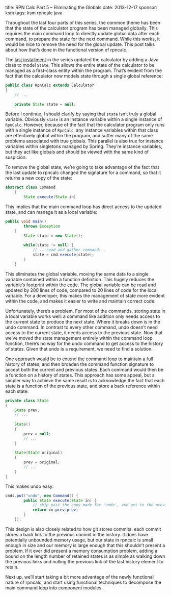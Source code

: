 title: RPN Calc Part 5 – Eliminating the Globals
date: 2013-12-17
sponsor: ksm
tags: ksm rpncalc java

Throughout the last four parts of this series, the common theme has
been that the state of the calculator program has been managed
globally. This requires the main command loop to directly update
global data after each command, to prepare the state for the next
command. While this works, it would be nice to remove the need for the
global update. This post talks about how that’s done in the functional
version of rpncalc.

The [last installment](/ksm/rpncalc_04) in the series updated the
calculator by adding a Java class to model `State`. This allows the
entire state of the calculator to be managed as a first-class entity
within the program. That’s evident from the fact that the calculator
now models state through a single global reference:

```java
public class RpnCalc extends Calculator
{
    // ...
 
    private State state = null;
```

Before I continue, I should clarify by saying that `state` isn’t truly a
global variable. Obviously `state` is an instance variable within a
single instance of `RpnCalc`. However, because of the fact that the
calculator program only runs with a single instance of `RpnCalc`, any
instance variables within that class are effectively global within the
program, and suffer many of the same problems associated with true
globals. This parallel is also true for instance variables within
singletons managed by Spring. They’re instance variables, but they act
like globals and should be viewed with the same kind of suspicion.

To remove the global state, we’re going to take advantage of the fact
that the last update to rpncalc changed the signature for a command,
so that it returns a new copy of the state:

```java
abstract class Command
    {
        State execute(State in)
```

This implies that the main command loop has direct access to the
updated state, and can manage it as a local variable:

```java
public void main()
        throws Exception
    {
        State state = new State();
 
        while(state != null) {
            // ...read and gather command...
            state = cmd.execute(state);
        }
    }
```

This eliminates the global variable, moving the same data to a single
variable contained within a function definition. This hugely reduces
the variable’s footprint within the code. The global variable can be
read and updated by 200 lines of code, compared to 20 lines of code
for the local variable. For a developer, this makes the management of
state more evident within the code, and makes it easier to write and
maintain correct code.

Unfortunately, there’s a problem. For most of the commands, storing
state in a local variable works well: a command like addition only
needs access to the current state to produce the next state. Where it
breaks down is in the undo command. In contrast to every other
command, undo doesn’t need access to the current state, it needs
access to the previous state. Now that we’ve moved the state
management entirely within the command loop function, there’s no way
for the undo command to get access to the history of states. Given
that undo is a requirement, we need to find a solution.

One approach would be to extend the command loop to maintain a full
history of states, and then broaden the command function signature to
accept both the current and previous states. Each command would then
be a function on a history of states. This approach has some appeal,
but a simpler way to achieve the same result is to acknowledge the
fact that each state is a function of the previous state, and store a
back reference within each state:

```java
private class State
{
    State prev;
    // ...
 
    State()
    {
        prev = null;
        // ...
    }
 
    State(State original)
    {
        prev = original;
        // ...
    }
}
```

This makes undo easy:

```java
cmds.put("undo", new Command() {
        public State execute(State in) {
            // skip past the copy made for 'undo', and get to the previous.
            return in.prev.prev;
        }
    });
```

This design is also closely related to how git stores commits: each
commit stores a back link to the previous commit in the history. It
does have potentially unbounded memory usage, but our state in rpncalc
is small enough in size and our memory is large enough that this
shouldn’t present a problem. If it ever did present a memory
consumption problem, adding a bound on the length number of retained
states is as simple as walking down the previous links and nulling the
previous link of the last history element to retain.

Next up, we’ll start taking a bit more advantage of the newly
functional nature of rpncalc, and start using functional techniques to
decompose the main command loop into component modules.

